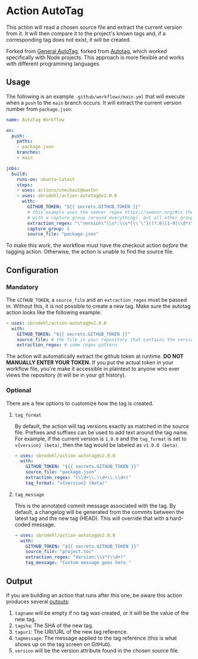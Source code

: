 # Action AutoTag

This action will read a chosen source file and extract the current version from it. It will then compare it to the project's known tags and, if a corresponding tag does not exist, it will be created.

Forked from [General AutoTag](https://github.com/Jaliborc/action-general-autotag), forked from [Autotag](https://github.com/ButlerLogic/action-autotag), which worked specifically with Node projects.
This approach is more flexible and works with different programming languages.

## Usage

The following is an example `.github/workflows/main.yml` that will execute when a `push` to the `main` branch occurs.
It will extract the current version number from `package.json`:

```yaml
name: AutoTag Workflow

on:
  push:
    paths:
    - package.json
    branches:
    - main

jobs:
  build:
    runs-on: ubuntu-latest
    steps:
    - uses: actions/checkout@master
    - uses: sbrodehl/action-autotag@v2.0.0
      with:
        GITHUB_TOKEN: "${{ secrets.GITHUB_TOKEN }}"
        # this example uses the semver regex https://semver.org/#is-there-a-suggested-regular-expression-regex-to-check-a-semver-string
        # with a capture group (around everything), but all other groups are non capturing, double escape's where necessary
        extraction_regex: "\"version\"\\s*:\\s*[\\'\"]((?:0|[1-9]\\d*)\\.(?:0|[1-9]\\d*)\\.(?:0|[1-9]\\d*)(?:-(?:(?:0|[1-9]\\d*|\\d*[a-zA-Z-][0-9a-zA-Z-]*)(?:\\.(?:0|[1-9]\\d*|\\d*[a-zA-Z-][0-9a-zA-Z-]*))*))?(?:\\+(?:[0-9a-zA-Z-]+(?:\\.[0-9a-zA-Z-]+)*))?)[\\'\"]"
        capture_group: 1
        source_file: "package.json"
```

To make this work, the workflow must have the checkout action _before_ the tagging action.
Otherwise, the action is unable to find the source file.

## Configuration
### Mandatory

The `GITHUB_TOKEN`, a `source_file` and an `extraction_regex` must be passed in.
Without this, it is not possible to create a new tag.
Make sure the autotag action looks like the following example:

```yaml
- uses: sbrodehl/action-autotag@v2.0.0
  with:
    GITHUB_TOKEN: "${{ secrets.GITHUB_TOKEN }}"
    source_file: # the file in your repository that contains the version name
    extraction_regex: # some regex pattern
```

The action will automatically extract the github token at runtime.
**DO NOT MANUALLY ENTER YOUR TOKEN.** If you put the actual token in your workflow file, you're make it accessible in plaintext to anyone who ever views the repository (it will be in your git history).

### Optional
There are a few options to customize how the tag is created.

1. `tag_format`

    By default, the action will tag versions exactly as matched in the source file. Prefixes and suffixes can be used to add text around the tag name. For example, if the current version is `1.0.0` and the `tag_format` is set to `v{version} (beta)`, then the tag would be labeled as `v1.0.0 (beta)`.

    ```yaml
    - uses: sbrodehl/action-autotag@v2.0.0
      with:
        GITHUB_TOKEN: "${{ secrets.GITHUB_TOKEN }}"
        source_file: "package.json"
        extraction_regex: "(\\d+\\.\\d+\\.\\d+)"
        tag_format: "v{version} (beta)"
    ```

1. `tag_message`

    This is the annotated commit message associated with the tag. By default, a changelog will be generated from the commits between the latest tag and the new tag (HEAD). This will override that with a hard-coded message.

    ```yaml
    - uses: sbrodehl/action-autotag@v2.0.0
      with:
        GITHUB_TOKEN: "${{ secrets.GITHUB_TOKEN }}"
        source_file: "project.toc"
        extraction_regex: "Version:\\s*(\\d+)"
        tag_message: "Custom message goes here."
    ```

## Output
If you are building an action that runs after this one, be aware this action produces several [outputs](https://help.github.com/en/articles/metadata-syntax-for-github-actions#outputs):

1. `tagname` will be empty if no tag was created, or it will be the value of the new tag.
1. `tagsha`: The SHA of the new tag.
1. `taguri`: The URI/URL of the new tag reference.
1. `tagmessage`: The message applied to the tag reference (this is what shows up on the tag screen on GitHub).
1. `version` will be the version attribute found in the chosen source file.
